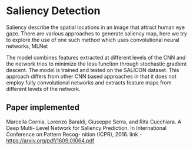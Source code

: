 # Saliency Detection

Saliency describe the spatial locations in an image that attract human eye gaze. There
are various approaches to generate saliency map, here we try to explore the use of one
such method which uses convolutional neural networks, MLNet

The model combines features extracted at different levels of the CNN and the network
tries to minimize the loss function through stochastic gradient descent. The model is
trained and tested on the SALICON dataset. This approach differs from other CNN
based approaches in that it does not employ fully convolutional networks and extracts
feature maps from different levels of the network.

## Paper implemented 
Marcella Cornia, Lorenzo Baraldi, Giuseppe Serra, and Rita Cucchiara. A Deep Multi-
Level Network for Saliency Prediction. In International Conference on Pattern Recog-
nition (ICPR), 2016.
link - https://arxiv.org/pdf/1609.01064.pdf
